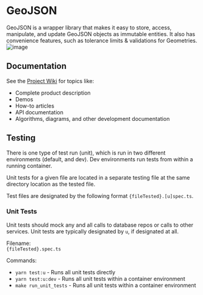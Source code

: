 # GeoJSON
GeoJSON is a wrapper library that makes it easy to store, access, manipulate, and update GeoJSON objects as immutable entities. It also has convenience features, such as tolerance limits & validations for Geometries.
![image](https://github.com/MarkPThomas/mark.ly/assets/6684303/326b31f4-67ed-41c8-b895-97d80aa2e482)


## Documentation
See the [Project Wiki](https://markpthomas.github.io/wiki/GeoJSON_52559930.html) for topics like:
- Complete product description
- Demos
- How-to articles
- API documentation
- Algorithms, diagrams, and other development documentation

## Testing
There is one type of test run (unit), which is run in two different environments (default, and dev). Dev environments run tests from within a running container.

Unit tests for a given file are located in a separate testing file at the same directory location as the tested file.

Test files are designated by the following format `{fileTested}.[u]spec.ts`.

### Unit Tests
Unit tests should mock any and all calls to database repos or calls to other services. Unit tests are typically designated by `u`, if designated at all.

Filename: \
  `{fileTested}.spec.ts`

Commands:
* `yarn test:u`         - Runs all unit tests directly
* `yarn test:u:dev`     - Runs all unit tests within a container environment
* `make run_unit_tests` - Runs all unit tests within a container environment
